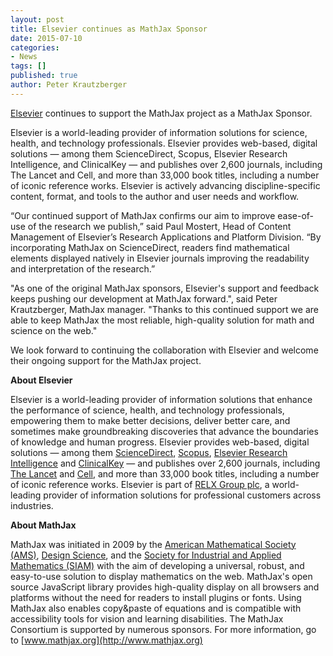 ```yaml
---
layout: post
title: Elsevier continues as MathJax Sponsor
date: 2015-07-10
categories:
- News
tags: []
published: true
author: Peter Krautzberger
---
```


[Elsevier](http://www.elsevier.com) continues to support the MathJax project as a MathJax Sponsor.

Elsevier is a world-leading provider of information solutions for science, health, and technology professionals. Elsevier provides web-based, digital solutions — among them ScienceDirect, Scopus, Elsevier Research Intelligence, and ClinicalKey — and publishes over 2,600 journals, including The Lancet and Cell, and more than 33,000 book titles, including a number of iconic reference works.  Elsevier is actively advancing discipline-specific content, format, and tools to the author and user needs and workflow.

“Our continued support of MathJax confirms our aim to improve ease-of-use of the research we publish,” said Paul Mostert, Head of Content Management of Elsevier’s Research Applications and Platform Division. “By incorporating MathJax on ScienceDirect, readers find mathematical elements displayed natively in Elsevier journals improving the readability and interpretation of the research.”

"As one of the original MathJax sponsors, Elsevier's support and feedback keeps pushing our development at MathJax forward.", said Peter Krautzberger, MathJax manager. "Thanks to this continued support we are able to keep MathJax the most reliable, high-quality solution for math and science on the web."

We look forward to continuing the collaboration with Elsevier and welcome their ongoing support for the MathJax project.

**About Elsevier**

Elsevier is a world-leading provider of information solutions that enhance the performance of science, health, and technology professionals, empowering them to make better decisions, deliver better care, and sometimes make groundbreaking discoveries that advance the boundaries of knowledge and human progress. Elsevier provides web-based, digital solutions — among them [ScienceDirect](http://www.sciencedirect.com/), [Scopus](http://www.scopus.com/), [Elsevier Research Intelligence](http://www.elsevier.com/research-intelligence) and [ClinicalKey](https://www.clinicalkey.com/#!/) — and publishes over 2,600 journals, including [The Lancet](http://www.thelancet.com/) and [Cell](http://www.cell.com/), and more than 33,000 book titles, including a number of iconic reference works. Elsevier is part of [RELX Group plc](http://www.relx.com/Pages/Home.aspx), a world-leading provider of information solutions for professional customers across industries.

**About MathJax**

MathJax was initiated in 2009 by the [American Mathematical Society (AMS)](http://www.ams.org),  [Design Science](http://www.dessci.com), and the [Society for Industrial and Applied Mathematics (SIAM)](http://www.siam.org) with the aim of developing a universal, robust, and easy-to-use solution to display mathematics on the web. MathJax's open source JavaScript library provides high-quality display on all browsers and platforms without the need for readers to install plugins or fonts. Using MathJax also enables copy&paste of equations and is compatible with accessibility tools for vision and learning disabilities. The MathJax Consortium is supported by numerous sponsors. For more information, go to [www.mathjax.org](http://www.mathjax.org)
